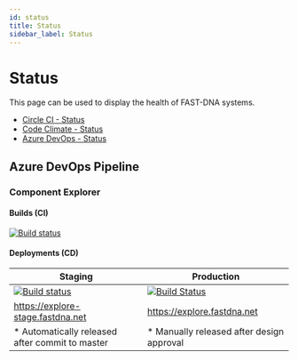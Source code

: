 ```yaml
---
id: status
title: Status
sidebar_label: Status
---
```


# Status

This page can be used to display the health of FAST-DNA systems.

* [Circle CI - Status](https://status.circleci.com/)
* [Code Climate - Status](https://status.codeclimate.com/)
* [Azure DevOps - Status](https://status.dev.azure.com/)

## Azure DevOps Pipeline

### Component Explorer

#### Builds (CI)

[![Build status](https://dev.azure.com/edgewebui/Edge%20Zero/_apis/build/status/Sites/Component%20Explorer%20-%20CI%20(FASTDNA))](https://dev.azure.com/edgewebui/Edge%20Zero/_build/latest?definitionId=44)


#### Deployments (CD)

| Staging | Production |
|--|--|
|[![Build status](https://vsrm.dev.azure.com/edgewebui/_apis/public/Release/badge/8965118a-33a2-4d12-a643-9044a1430ae7/1/1)](https://explore-stage.fastdna.net) |[![Build Status](https://vsrm.dev.azure.com/edgewebui/_apis/public/Release/badge/8965118a-33a2-4d12-a643-9044a1430ae7/1/2)](https://explore.fastdna.net) |
| https://explore-stage.fastdna.net | https://explore.fastdna.net | 
* Automatically released after commit to master | * Manually released after design approval
